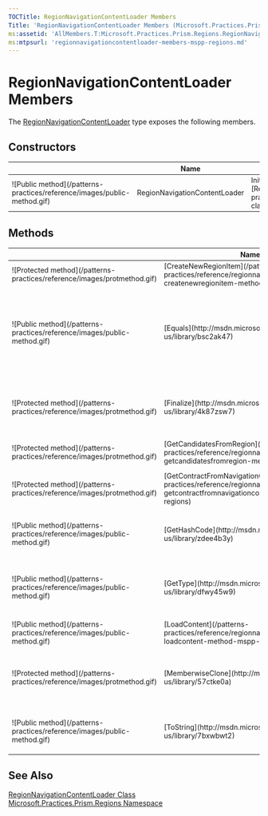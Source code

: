 ```yaml
---
TOCTitle: RegionNavigationContentLoader Members
Title: 'RegionNavigationContentLoader Members (Microsoft.Practices.Prism.Regions)'
ms:assetid: 'AllMembers.T:Microsoft.Practices.Prism.Regions.RegionNavigationContentLoader'
ms:mtpsurl: 'regionnavigationcontentloader-members-mspp-regions.md'
---
```


# RegionNavigationContentLoader Members

The [RegionNavigationContentLoader](/patterns-practices/reference/regionnavigationcontentloader-class-mspp-regions) type exposes the following members.

## Constructors

<table>

<thead>
<tr class="header">
<th> </th>
<th>Name</th>
<th>Description</th>
</tr>
</thead>
<tbody>
<tr class="odd">
<td>![Public method](/patterns-practices/reference/images/public-method.gif)</td>
<td>RegionNavigationContentLoader</td>
<td><div class="summary">
Initializes a new instance of the [RegionNavigationContentLoader](/patterns-practices/reference/regionnavigationcontentloader-class-mspp-regions) class with a service locator.
</div></td>
</tr>
</tbody>
</table>

## Methods
<table>

<thead>
<tr class="header">
<th> </th>
<th>Name</th>
<th>Description</th>
</tr>
</thead>
<tbody>
<tr class="odd">
<td>![Protected method](/patterns-practices/reference/images/protmethod.gif)</td>
<td>[CreateNewRegionItem](/patterns-practices/reference/regionnavigationcontentloader-createnewregionitem-method-mspp-regions)</td>
<td><div class="summary">
Provides a new item for the region based on the supplied candidate target contract name.
</div></td>
</tr>
<tr class="even">
<td>![Public method](/patterns-practices/reference/images/public-method.gif)</td>
<td>[Equals](http://msdn.microsoft.com/en-us/library/bsc2ak47)</td>
<td><div class="summary">
Determines whether the specified [Object](http://msdn.microsoft.com/en-us/library/e5kfa45b) is equal to the current [Object](http://msdn.microsoft.com/en-us/library/e5kfa45b).
</div>
(Inherited from [Object](http://msdn.microsoft.com/en-us/library/e5kfa45b).)</td>
</tr>
<tr class="odd">
<td>![Protected method](/patterns-practices/reference/images/protmethod.gif)</td>
<td>[Finalize](http://msdn.microsoft.com/en-us/library/4k87zsw7)</td>
<td><div class="summary">
Allows an object to try to free resources and perform other cleanup operations before it is reclaimed by garbage collection.
</div>
(Inherited from [Object](http://msdn.microsoft.com/en-us/library/e5kfa45b).)</td>
</tr>
<tr class="even">
<td>![Protected method](/patterns-practices/reference/images/protmethod.gif)</td>
<td>[GetCandidatesFromRegion](/patterns-practices/reference/regionnavigationcontentloader-getcandidatesfromregion-method-mspp-regions)</td>
<td><div class="summary">
Returns the set of candidates that may satisfiy this navigation request.
</div></td>
</tr>
<tr class="odd">
<td>![Protected method](/patterns-practices/reference/images/protmethod.gif)</td>
<td>[GetContractFromNavigationContext](/patterns-practices/reference/regionnavigationcontentloader-getcontractfromnavigationcontext-method-mspp-regions)</td>
<td><div class="summary">
Returns the candidate TargetContract based on the [NavigationContext](/patterns-practices/reference/navigationcontext-class-mspp-regions).
</div></td>
</tr>
<tr class="even">
<td>![Public method](/patterns-practices/reference/images/public-method.gif)</td>
<td>[GetHashCode](http://msdn.microsoft.com/en-us/library/zdee4b3y)</td>
<td><div class="summary">
Serves as a hash function for a particular type.
</div>
(Inherited from [Object](http://msdn.microsoft.com/en-us/library/e5kfa45b).)</td>
</tr>
<tr class="odd">
<td>![Public method](/patterns-practices/reference/images/public-method.gif)</td>
<td>[GetType](http://msdn.microsoft.com/en-us/library/dfwy45w9)</td>
<td><div class="summary">
Gets the [Type](http://msdn.microsoft.com/en-us/library/42892f65) of the current instance.
</div>
(Inherited from [Object](http://msdn.microsoft.com/en-us/library/e5kfa45b).)</td>
</tr>
<tr class="even">
<td>![Public method](/patterns-practices/reference/images/public-method.gif)</td>
<td>[LoadContent](/patterns-practices/reference/regionnavigationcontentloader-loadcontent-method-mspp-regions)</td>
<td><div class="summary">
Gets the view to which the navigation request represented by navigationContext applies.
</div></td>
</tr>
<tr class="odd">
<td>![Protected method](/patterns-practices/reference/images/protmethod.gif)</td>
<td>[MemberwiseClone](http://msdn.microsoft.com/en-us/library/57ctke0a)</td>
<td><div class="summary">
Creates a shallow copy of the current [Object](http://msdn.microsoft.com/en-us/library/e5kfa45b).
</div>
(Inherited from [Object](http://msdn.microsoft.com/en-us/library/e5kfa45b).)</td>
</tr>
<tr class="even">
<td>![Public method](/patterns-practices/reference/images/public-method.gif)</td>
<td>[ToString](http://msdn.microsoft.com/en-us/library/7bxwbwt2)</td>
<td><div class="summary">
Returns a string that represents the current object.
</div>
(Inherited from [Object](http://msdn.microsoft.com/en-us/library/e5kfa45b).)</td>
</tr>
</tbody>
</table>

## See Also


[RegionNavigationContentLoader Class](/patterns-practices/reference/regionnavigationcontentloader-class-mspp-regions)<br/>
[Microsoft.Practices.Prism.Regions Namespace](/patterns-practices/reference/mspp-regions-namespace)